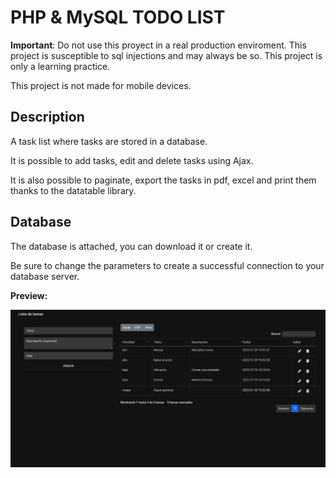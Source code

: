# PHP & MySQL TODO LIST

<strong>Important</strong>: Do not use this proyect in a real production enviroment. This project is susceptible to sql injections and may always be so. This project is only a learning practice.

This project is not made for mobile devices.

## Description

A task list where tasks are stored in a database. 

It is possible to add tasks, edit and delete tasks using Ajax.

It is also possible to paginate, export the tasks in pdf, excel and print them thanks to the datatable library.

## Database 

The database is attached, you can download it or create it.

Be sure to change the parameters to create a successful connection to your database server.

<strong>Preview:</strong>

![](TodoList.png)
